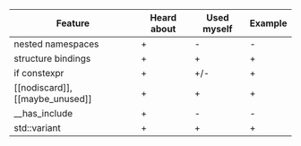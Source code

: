 | Feature | Heard about | Used myself | Example |
| - | - | - | - |
| nested namespaces | + | - | - |
| structure bindings | + | + | + |
| if constexpr | + | +/- | + |
| [[nodiscard]], [[maybe_unused]] | + | + | + |
| __has_include | + | - | - |
| std::variant | + | + | + |